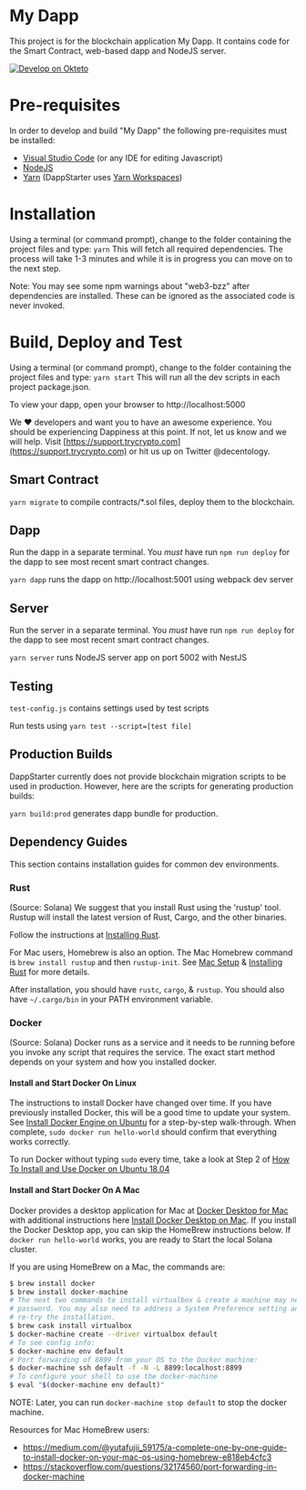 # My Dapp

This project is for the blockchain application My Dapp. It contains code for the Smart Contract, web-based dapp and NodeJS server. 

[![Develop on Okteto](https://okteto.com/develop-okteto.svg)](https://cloud.okteto.com/deploy)

# Pre-requisites

In order to develop and build "My Dapp" the following pre-requisites must be installed:

* [Visual Studio Code](https://code.visualstudio.com/download) (or any IDE for editing Javascript)
* [NodeJS](https://nodejs.org/en/download/)
* [Yarn](https://classic.yarnpkg.com/en/docs/install) (DappStarter uses [Yarn Workspaces](https://classic.yarnpkg.com/en/docs/workspaces))

# Installation

Using a terminal (or command prompt), change to the folder containing the project files and type: `yarn` This will fetch all required dependencies. The process will take 1-3 minutes and while it is in progress you can move on to the next step.

Note: You may see some npm warnings about "web3-bzz" after dependencies are installed. These can be ignored as the associated code is never invoked.
# Build, Deploy and Test

Using a terminal (or command prompt), change to the folder containing the project files and type: `yarn start` This will run all the dev scripts in each project package.json.

To view your dapp, open your browser to http://localhost:5000

We ♥️ developers and want you to have an awesome experience. You should be experiencing Dappiness at this point. If not, let us know and we will help. Visit [https://support.trycrypto.com](https://support.trycrypto.com) or hit us up on Twitter @decentology.


## Smart Contract

`yarn migrate` to compile contracts/*.sol files, deploy them to the blockchain. 

## Dapp

Run the dapp in a separate terminal. You *must* have run `npm run deploy` for the dapp to see most recent smart contract changes.

`yarn dapp` runs the dapp on http://localhost:5001 using webpack dev server

## Server

Run the server in a separate terminal. You *must* have run `npm run deploy` for the dapp to see most recent smart contract changes.

`yarn server` runs NodeJS server app on port 5002 with NestJS

## Testing

`test-config.js` contains settings used by test scripts

Run tests using `yarn test --script=[test file]`
## Production Builds

DappStarter currently does not provide blockchain migration scripts to be used in production. However, here are the scripts for generating production builds:

`yarn build:prod` generates dapp bundle for production.

## Dependency Guides

This section contains installation guides for common dev environments. 

### Rust

(Source: Solana)
We suggest that you install Rust using the 'rustup' tool. Rustup will install
the latest version of Rust, Cargo, and the other binaries.

Follow the instructions at [Installing Rust](https://www.rust-lang.org/tools/install).

For Mac users, Homebrew is also an option.  The Mac Homebrew command is `brew install rustup` and then
`rustup-init`. See [Mac Setup](https://sourabhbajaj.com/mac-setup/Rust/) &
[Installing Rust](https://www.rust-lang.org/tools/install) for more details.

After installation, you should have `rustc`, `cargo`, & `rustup`. You should
also have `~/.cargo/bin` in your PATH environment variable.

### Docker

(Source: Solana)
Docker runs as a service and it needs to be running before you invoke any script that 
requires the service. The exact start method depends on your system and how you
installed docker.

#### Install and Start Docker On Linux
The instructions to install Docker have changed over time. If you have
previously installed Docker, this will be a good time to update your system.
See [Install Docker Engine on Ubuntu](https://docs.docker.com/engine/install/ubuntu/) for a step-by-step walk-through. When complete, `sudo docker run hello-world` should confirm that everything works correctly.

To run Docker without typing `sudo` every time, take a look at Step 2 of [How To Install and Use Docker on Ubuntu 18.04](https://www.digitalocean.com/community/tutorials/how-to-install-and-use-docker-on-ubuntu-18-04)

#### Install and Start Docker On A Mac
Docker provides a desktop application for Mac at [Docker Desktop for Mac](https://hub.docker.com/editions/community/docker-ce-desktop-mac/) with additional instructions here [Install Docker Desktop on Mac](https://docs.docker.com/docker-for-mac/install/). If you install the Docker Desktop app, you can skip the HomeBrew instructions below. If `docker run hello-world` works, you are ready to Start the local Solana cluster.

If you are using HomeBrew on a Mac, the commands are:

```bash
$ brew install docker
$ brew install docker-machine
# The next two commands to install virtualbox & create a machine may need a
# password. You may also need to address a System Preference setting and
# re-try the installation.
$ brew cask install virtualbox
$ docker-machine create --driver virtualbox default
# To see config info:
$ docker-machine env default
# Port forwarding of 8899 from your OS to the Docker machine:
$ docker-machine ssh default -f -N -L 8899:localhost:8899
# To configure your shell to use the docker-machine
$ eval "$(docker-machine env default)"
```

NOTE: Later, you can run `docker-machine stop default` to stop the docker machine.

Resources for Mac HomeBrew users:
- https://medium.com/@yutafujii_59175/a-complete-one-by-one-guide-to-install-docker-on-your-mac-os-using-homebrew-e818eb4cfc3
- https://stackoverflow.com/questions/32174560/port-forwarding-in-docker-machine


